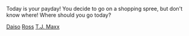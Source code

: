 Today is your payday! You decide to go on a shopping spree, but don't know where!
Where should you go today?

[Daiso](./daiso.md)
[Ross](./ross.md)
[T.J. Maxx](./tjmaxx.md)


